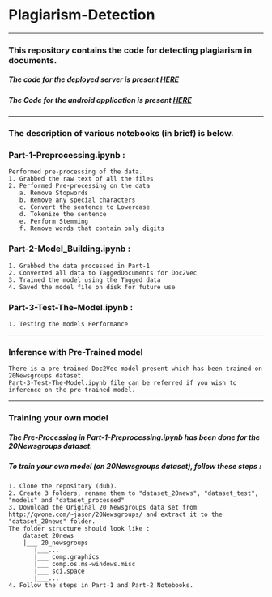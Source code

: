 # Plagiarism-Detection
---
### This repository contains the code for detecting plagiarism in documents.

##### The code for the deployed server is present [HERE](https://github.com/Shraeyas/Plagiarism-Detection-Server-Deployment)

##### The Code for the android application is present [HERE](https://github.com/Shraeyas/Plagiarism-Detection-Android)

---

### The description of various notebooks (in brief) is below.

### Part-1-Preprocessing.ipynb : 
```
Performed pre-processing of the data.
1. Grabbed the raw text of all the files
2. Performed Pre-processing on the data
   a. Remove Stopwords
   b. Remove any special characters
   c. Convert the sentence to Lowercase
   d. Tokenize the sentence
   e. Perform Stemming
   f. Remove words that contain only digits
```

### Part-2-Model_Building.ipynb : 
```
1. Grabbed the data processed in Part-1
2. Converted all data to TaggedDocuments for Doc2Vec
3. Trained the model using the Tagged data
4. Saved the model file on disk for future use
```
### Part-3-Test-The-Model.ipynb :
```
1. Testing the models Performance
```
---

### Inference with Pre-Trained model
```
There is a pre-trained Doc2Vec model present which has been trained on 20Newsgroups dataset.
Part-3-Test-The-Model.ipynb file can be referred if you wish to inference on the pre-trained model.
```
---
### Training your own model

##### The Pre-Processing in Part-1-Preprocessing.ipynb has been done for the 20Newsgroups dataset.
##### To train your own model (on 20Newsgroups dataset), follow these steps :
```
1. Clone the repository (duh).
2. Create 3 folders, rename them to "dataset_20news", "dataset_test", "models" and "dataset_processed"
3. Download the Original 20 Newsgroups data set from http://qwone.com/~jason/20Newsgroups/ and extract it to the "dataset_20news" folder.
The folder structure should look like :
    dataset_20news
    |___ 20_newsgroups
       |___...
       |___ comp.graphics
       |___ comp.os.ms-windows.misc
       |___ sci.space
       |___...
4. Follow the steps in Part-1 and Part-2 Notebooks.
```
